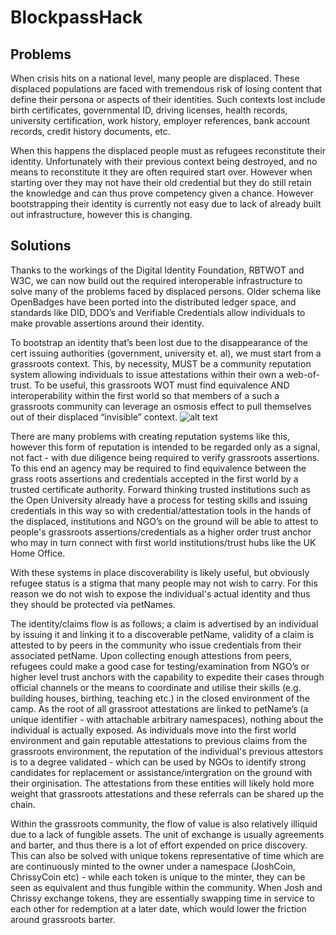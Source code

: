 # BlockpassHack

## Problems

When crisis hits on a national level, many people are displaced. These displaced populations are faced with tremendous risk of losing content that define their persona or aspects of their identities. Such contexts lost include birth certificates, governmental ID, driving licenses, health records, university certification, work history, employer references, bank account records, credit history documents, etc. 

When this happens the displaced people must as refugees reconstitute their identity. Unfortunately with their previous context being destroyed, and no means to reconstitute it they are often required start over. However when starting over they may not have their old credential but they do still retain the knowledge and can thus prove competency given a chance. However bootstrapping their identity is currently not easy due to lack of already built out infrastructure, however this is changing. 

## Solutions
Thanks to the workings of the Digital Identity Foundation, RBTWOT and W3C, we can now build out the required interoperable infrastructure to solve many of the problems faced by displaced persons. Older schema like OpenBadges have been ported into the distributed ledger space, and standards like DID, DDO’s and Verifiable Credentials allow individuals to make provable assertions around their identity. 

To bootstrap an identity that’s been lost due to the disappearance of the cert issuing authorities (government, university et. al), we must start from a grassroots context. This, by necessity, MUST be a community reputation system allowing individuals to issue attestations within their own a web-of-trust. To be useful, this grassroots WOT must find equivalence AND interoperability within the first world so that members of a such a grassroots community can leverage an osmosis effect to pull themselves out of their displaced “invisible” context. ![alt text](http://url/to/img.png)


There are many problems with creating reputation systems like this, however this form of reputation is intended to be regarded only as a signal, not fact - with due diligence being required to verify grassroots assertions. 
To this end an agency may be required to find equivalence between the grass roots assertions and credentials accepted in the first world by a trusted certificate authority. Forward thinking trusted institutions such as the Open University already have a process for testing skills and issuing credentials in this way so with credential/attestation tools in the hands of the displaced, institutions and NGO’s on the ground will be able to attest to people's grassroots assertions/credentials as a higher order trust anchor who may in turn connect with first world institutions/trust hubs like the UK Home Office. 

With these systems in place discoverability is likely useful, but obviously refugee status is a stigma that many people may not wish to carry. For this reason we do not wish to expose the individual's actual identity and thus they should be protected via petNames.

The identity/claims flow is as follows; a claim is advertised by an individual by issuing it and linking it to a discoverable petName, validity of a claim is attested to by peers in the community who issue credentials from their associated petName. Upon collecting enough attestions from peers, refugees could make a good case for testing/examination from NGO’s or higher level trust anchors with the capability to expedite their cases through official channels or the means to coordinate and utilise their skills (e.g. building houses, birthing, teaching etc.) in the closed environment of the camp. As the root of all grassroot attestations are linked to petName’s (a unique identifier - with attachable arbitrary namespaces), nothing about the individual is actually exposed. As individuals move into the first world environment and gain reputable attestations to previous claims from the grassroots environment, the reputation of the individual's previous attestors is to a degree validated - which can be used by NGOs to identify strong candidates for replacement or assistance/intergration on the ground with their orginisation. The attestations from these entities will likely hold more weight that grassroots attestations and these referrals can be shared up the chain.

Within the grassroots community, the flow of value is also relatively illiquid due to a lack of fungible assets. The unit of exchange is usually agreements and barter, and thus there is a lot of effort expended on price discovery. This can also be solved with unique tokens representative of time which are are continuously minted to the owner under a namespace (JoshCoin, ChrissyCoin etc) - while each token is unique to the minter, they can be seen as equivalent and thus fungible within the community. When Josh and Chrissy exchange tokens, they are essentially swapping time in service to each other for redemption at a later date, which would lower the friction around grassroots barter. 


